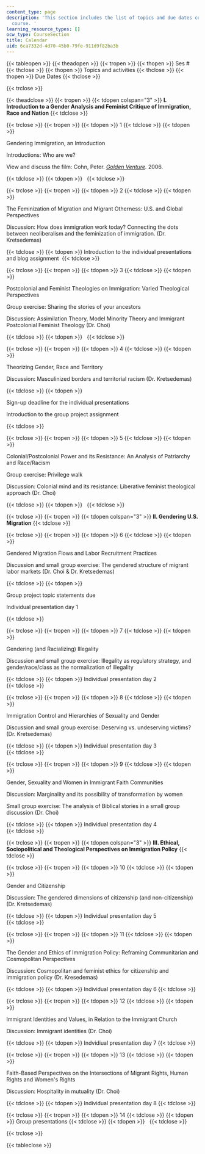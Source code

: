 ```yaml
---
content_type: page
description: 'This section includes the list of topics and due dates covered in the
  course. '
learning_resource_types: []
ocw_type: CourseSection
title: Calendar
uid: 6ca7332d-4d70-45b0-79fe-911d9f82ba3b
---
```


{{< tableopen >}}
{{< theadopen >}}
{{< tropen >}}
{{< thopen >}}
Ses #
{{< thclose >}}
{{< thopen >}}
Topics and activities
{{< thclose >}}
{{< thopen >}}
Due Dates
{{< thclose >}}

{{< trclose >}}

{{< theadclose >}}
{{< tropen >}}
{{< tdopen colspan="3" >}}
**I. Introduction to a Gender Analysis and Feminist Critique of Immigration, Race and Nation**
{{< tdclose >}}

{{< trclose >}}
{{< tropen >}}
{{< tdopen >}}
1
{{< tdclose >}}
{{< tdopen >}}


Gendering Immigration, an Introduction

Introductions: Who are we?

View and discuss the film: Cohn, Peter. _[Golden Venture](https://www.goldenventuremovie.com/)._ 2006.


{{< tdclose >}}
{{< tdopen >}}
 
{{< tdclose >}}

{{< trclose >}}
{{< tropen >}}
{{< tdopen >}}
2
{{< tdclose >}}
{{< tdopen >}}


The Feminization of Migration and Migrant Otherness: U.S. and Global Perspectives

Discussion: How does immigration work today? Connecting the dots between neoliberalism and the feminization of immigration. (Dr. Kretsedemas)


{{< tdclose >}}
{{< tdopen >}}
﻿Introduction to the individual presentations and blog assignment 
{{< tdclose >}}

{{< trclose >}}
{{< tropen >}}
{{< tdopen >}}
3
{{< tdclose >}}
{{< tdopen >}}


Postcolonial and Feminist Theologies on Immigration: Varied Theological Perspectives

Group exercise: Sharing the stories of your ancestors

Discussion: Assimilation Theory, Model Minority Theory and Immigrant Postcolonial Feminist Theology (Dr. Choi)


{{< tdclose >}}
{{< tdopen >}}
 
{{< tdclose >}}

{{< trclose >}}
{{< tropen >}}
{{< tdopen >}}
4
{{< tdclose >}}
{{< tdopen >}}


Theorizing Gender, Race and Territory

Discussion: Masculinized borders and territorial racism (Dr. Kretsedemas)


{{< tdclose >}}
{{< tdopen >}}


Sign-up deadline for the individual presentations

Introduction to the group project assignment


{{< tdclose >}}

{{< trclose >}}
{{< tropen >}}
{{< tdopen >}}
5
{{< tdclose >}}
{{< tdopen >}}


Colonial/Postcolonial Power and its Resistance: An Analysis of Patriarchy and Race/Racism

Group exercise: Privilege walk

Discussion: Colonial mind and its resistance: Liberative feminist theological approach (Dr. Choi)


{{< tdclose >}}
{{< tdopen >}}
 
{{< tdclose >}}

{{< trclose >}}
{{< tropen >}}
{{< tdopen colspan="3" >}}
**II. Gendering U.S. Migration**
{{< tdclose >}}

{{< trclose >}}
{{< tropen >}}
{{< tdopen >}}
6
{{< tdclose >}}
{{< tdopen >}}


Gendered Migration Flows and Labor Recruitment Practices

Discussion and small group exercise: The gendered structure of migrant labor markets (Dr. Choi & Dr. Kretsedemas)


{{< tdclose >}}
{{< tdopen >}}


Group project topic statements due

Individual presentation day 1  ﻿


{{< tdclose >}}

{{< trclose >}}
{{< tropen >}}
{{< tdopen >}}
7
{{< tdclose >}}
{{< tdopen >}}


Gendering (and Racializing) Illegality

Discussion and small group exercise: Illegality as regulatory strategy, and gender/race/class as the normalization of illegality


{{< tdclose >}}
{{< tdopen >}}
﻿Individual presentation day 2  
{{< tdclose >}}

{{< trclose >}}
{{< tropen >}}
{{< tdopen >}}
8
{{< tdclose >}}
{{< tdopen >}}


Immigration Control and Hierarchies of Sexuality and Gender

Discussion and small group exercise: Deserving vs. undeserving victims? (Dr. Kretsedemas)


{{< tdclose >}}
{{< tdopen >}}
﻿Individual presentation day 3  
{{< tdclose >}}

{{< trclose >}}
{{< tropen >}}
{{< tdopen >}}
9
{{< tdclose >}}
{{< tdopen >}}


Gender, Sexuality and Women in Immigrant Faith Communities

Discussion: Marginality and its possibility of transformation by women

Small group exercise: The analysis of Biblical stories in a small group discussion (Dr. Choi) 


{{< tdclose >}}
{{< tdopen >}}
﻿Individual presentation day 4  
{{< tdclose >}}

{{< trclose >}}
{{< tropen >}}
{{< tdopen colspan="3" >}}
**III. Ethical, Sociopolitical and Theological Perspectives on Immigration Policy**
{{< tdclose >}}

{{< trclose >}}
{{< tropen >}}
{{< tdopen >}}
10
{{< tdclose >}}
{{< tdopen >}}


Gender and Citizenship

Discussion: The gendered dimensions of citizenship (and non-citizenship) (Dr. Kretsedemas)


{{< tdclose >}}
{{< tdopen >}}
﻿Individual presentation day 5  
{{< tdclose >}}

{{< trclose >}}
{{< tropen >}}
{{< tdopen >}}
11
{{< tdclose >}}
{{< tdopen >}}


The Gender and Ethics of Immigration Policy: Reframing Communitarian and Cosmopolitan Perspectives

Discussion: Cosmopolitan and feminist ethics for citizenship and immigration policy (Dr. Kresedemas)


{{< tdclose >}}
{{< tdopen >}}
Individual presentation day 6
{{< tdclose >}}

{{< trclose >}}
{{< tropen >}}
{{< tdopen >}}
12
{{< tdclose >}}
{{< tdopen >}}


Immigrant Identities and Values, in Relation to the Immigrant Church

Discussion: Immigrant identities (Dr. Choi)


{{< tdclose >}}
{{< tdopen >}}
Indvidiual presentation day 7
{{< tdclose >}}

{{< trclose >}}
{{< tropen >}}
{{< tdopen >}}
13
{{< tdclose >}}
{{< tdopen >}}


Faith-Based Perspectives on the Intersections of Migrant Rights, Human Rights and Women's Rights

Discussion: Hospitality in mutuality (Dr. Choi)


{{< tdclose >}}
{{< tdopen >}}
Individual presentation day 8
{{< tdclose >}}

{{< trclose >}}
{{< tropen >}}
{{< tdopen >}}
14
{{< tdclose >}}
{{< tdopen >}}
Group presentations
{{< tdclose >}}
{{< tdopen >}}
 
{{< tdclose >}}

{{< trclose >}}

{{< tableclose >}}